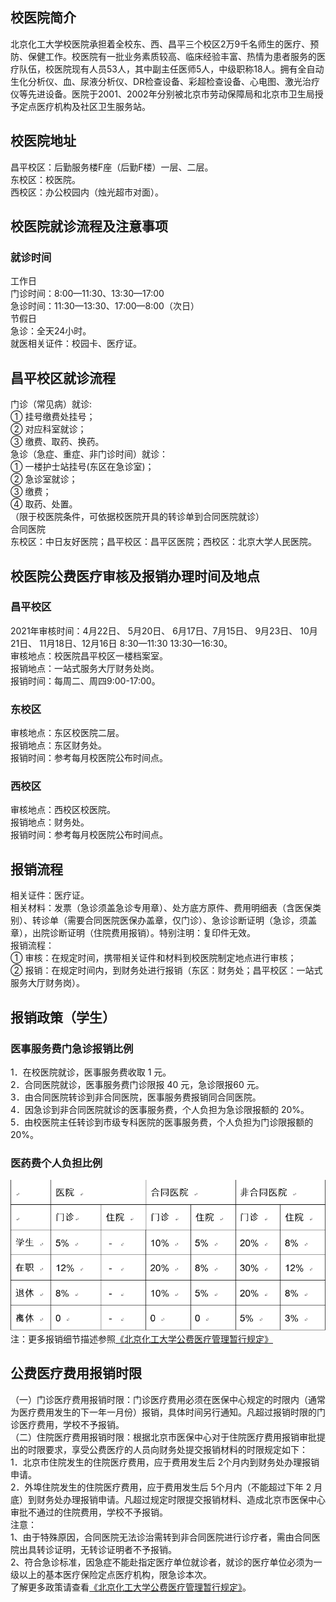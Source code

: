 ## 校医院简介
北京化工大学校医院承担着全校东、西、昌平三个校区2万9千名师生的医疗、预防、保健工作。校医院有一批业务素质较高、临床经验丰富、热情为患者服务的医疗队伍，校医院现有人员53人，其中副主任医师5人，中级职称18人。拥有全自动生化分析仪、血、尿液分析仪、DR检查设备、彩超检查设备、心电图、激光治疗仪等先进设备。医院于2001、2002年分别被北京市劳动保障局和北京市卫生局授予定点医疗机构及社区卫生服务站。
## 校医院地址
昌平校区：后勤服务楼F座（后勤F楼）一层、二层。  
东校区：校医院。  
西校区：办公校园内（烛光超市对面）。  
## 校医院就诊流程及注意事项
### 就诊时间  
工作日  
门诊时间：8:00—11:30、13:30—17:00   
急诊时间：11:30—13:30、17:00—8:00（次日）  
节假日  
急诊：全天24小时。  
就医相关证件：校园卡、医疗证。

## 昌平校区就诊流程
门诊（常见病）就诊:  
①	挂号缴费处挂号；  
②	对应科室就诊；  
③	缴费、取药、换药。  
急诊（急症、重症、非门诊时间）就诊：  
①	一楼护士站挂号(东区在急诊室)；  
②	急诊室就诊；  
③	缴费；  
④	取药、处置。  
（限于校医院条件，可依据校医院开具的转诊单到合同医院就诊）  
合同医院  
东校区：中日友好医院；昌平校区：昌平区医院；西校区：北京大学人民医院。  
## 校医院公费医疗审核及报销办理时间及地点
### 昌平校区
2021年审核时间：4月22日、 5月20日、 6月17日、7月15日、 9月23日、 10月21日、 11月18日、12月16日 8:30—11:30    13:30—16:30。  
审核地点：校医院昌平校区一楼档案室。  
报销地点：一站式服务大厅财务处岗。  
报销时间：每周二、周四9:00-17:00。  
### 东校区
审核地点：东区校医院二层。  
报销地点：东区财务处。  
报销时间：参考每月校医院公布时间点。  
### 西校区
审核地点：西校区校医院。  
报销地点：财务处。  
报销时间：参考每月校医院公布时间点。  
## 报销流程
相关证件：医疗证。  
相关材料：发票（急诊须盖急诊专用章）、处方底方原件、费用明细表（含医保类别）、转诊单（需要合同医院医保办盖章，仅门诊）、急诊诊断证明（急诊，须盖章），出院诊断证明（住院费用报销）。特别注明：复印件无效。  
报销流程：  
①	审核：在规定时间，携带相关证件和材料到校医院制定地点进行审核；  
②	报销：在规定时间内，到财务处进行报销（东区：财务处；昌平校区：一站式服务大厅财务岗）。  
## 报销政策（学生）
### 医事服务费门急诊报销比例  
1．在校医院就诊，医事服务费收取 1 元。   
2．合同医院就诊，医事服务费门诊限报 40 元，急诊限报60 元。  
3．由合同医院转诊到非合同医院，医事服务费报销同合同医院。  
4．因急诊到非合同医院就诊的医事服务费，个人负担为急诊限报额的 20%。  
5．由校医院主任转诊到市级专科医院的医事服务费，个人负担为门诊限报额的20%。  
### 医药费个人负担比例
![报销比例](./报销比例.jpg) 
注：更多报销细节描述参照[《北京化工大学公费医疗管理暂行规定》](https://xxgk.buct.edu.cn/_upload/article/files/a5/81/9f5be40f41b38f97595fb4d61efd/cf131cbc-86c6-4885-92a5-a08a4ed0dc1b.pdf)

## 公费医疗费用报销时限
（一）门诊医疗费用报销时限：门诊医疗费用必须在医保中心规定的时限内（通常为医疗费用发生的下一年一月份）报销，具体时间另行通知。凡超过报销时限的门诊医疗费用，学校不予报销。  
（二）住院医疗费用报销时限：根据北京市医保中心对于住院医疗费用报销审批提出的时限要求，享受公费医疗的人员向财务处提交报销材料的时限规定如下：  
1．北京市住院发生的住院医疗费用，应于费用发生后 2个月内到财务处办理报销申请。  
2．外埠住院发生的住院医疗费用，应于费用发生后 5个月内（不能超过下年 2 月底）到财务处办理报销申请。凡超过规定时限提交报销材料、造成北京市医保中心审批不通过的住院费用，学校不予报销。  
注意：  
1、由于特殊原因，合同医院无法诊治需转到非合同医院进行诊疗者，需由合同医院出具转诊证明，无转诊证明者不予报销。  
2、符合急诊标准，因急症不能赴指定医疗单位就诊者，就诊的医疗单位必须为一级以上的基本医疗保险定点医疗机构，限急诊本次。  
了解更多政策请查看[《北京化工大学公费医疗管理暂行规定》](https://xxgk.buct.edu.cn/_upload/article/files/a5/81/9f5be40f41b38f97595fb4d61efd/cf131cbc-86c6-4885-92a5-a08a4ed0dc1b.pdf)。  
